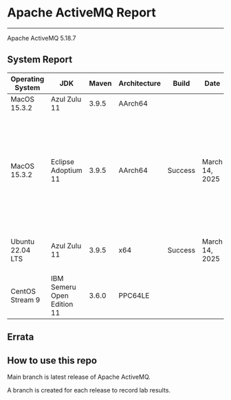# Apache ActiveMQ Report
--- 

Apache ActiveMQ 5.18.7

## System Report

| Operating System    | JDK       | Maven | Architecture | Build | Date  | Notes |
|---------------------|-----------|-------|--------------|-------|-------|-------|
| MacOS 15.3.2        | Azul Zulu 11   | 3.9.5 | AArch64      |  |  |   |
| MacOS 15.3.2          | Eclipse Adoptium 11   | 3.9.5 | AArch64     |Success | March 14, 2025| Unit tests, Http Protocol Support, All Jar Bundle, Web Demo, and Assembly test failures  |
| Ubuntu 22.04 LTS    | Azul Zulu 11   | 3.9.5 | x64      | Success | March 14, 2025 |  Http Unit and Assembly test failures |
| CentOS Stream 9     | IBM Semeru Open Edition 11 | 3.6.0 | PPC64LE      |  |  |   |


## Errata


## How to use this repo

Main branch is latest release of Apache ActiveMQ.

A branch is created for each release to record lab results.
